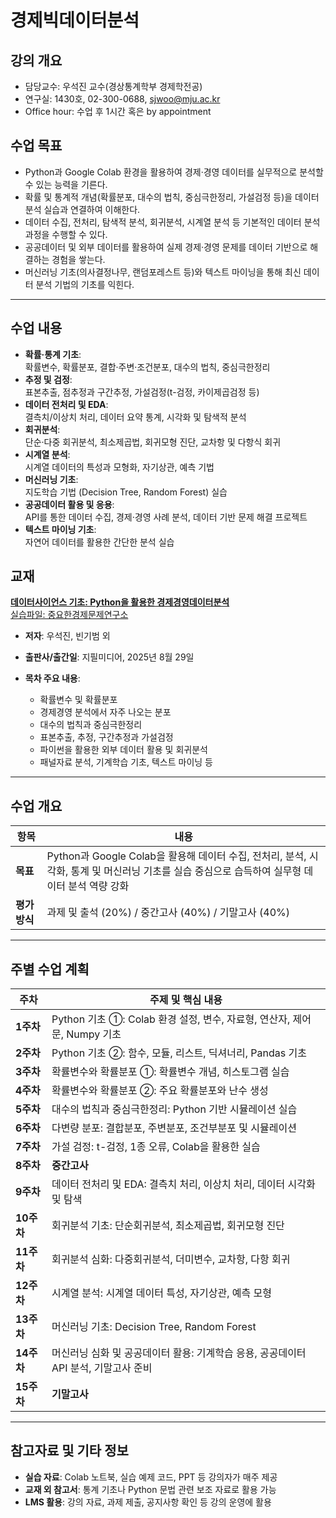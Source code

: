 # 경제빅데이터분석

## 강의 개요

- 담당교수: 우석진 교수(경상통계학부 경제학전공)
- 연구실: 1430호, 02-300-0688, sjwoo@mju.ac.kr
- Office hour: 수업 후 1시간 혹은 by appointment 

## 수업 목표

- Python과 Google Colab 환경을 활용하여 경제·경영 데이터를 실무적으로 분석할 수 있는 능력을 기른다.  
- 확률 및 통계적 개념(확률분포, 대수의 법칙, 중심극한정리, 가설검정 등)을 데이터 분석 실습과 연결하여 이해한다.  
- 데이터 수집, 전처리, 탐색적 분석, 회귀분석, 시계열 분석 등 기본적인 데이터 분석 과정을 수행할 수 있다.  
- 공공데이터 및 외부 데이터를 활용하여 실제 경제·경영 문제를 데이터 기반으로 해결하는 경험을 쌓는다.  
- 머신러닝 기초(의사결정나무, 랜덤포레스트 등)와 텍스트 마이닝을 통해 최신 데이터 분석 기법의 기초를 익힌다.  

---

## 수업 내용

- **확률·통계 기초**:  
  확률변수, 확률분포, 결합·주변·조건분포, 대수의 법칙, 중심극한정리  
- **추정 및 검정**:  
  표본추출, 점추정과 구간추정, 가설검정(t-검정, 카이제곱검정 등)  
- **데이터 전처리 및 EDA**:  
  결측치/이상치 처리, 데이터 요약 통계, 시각화 및 탐색적 분석  
- **회귀분석**:  
  단순·다중 회귀분석, 최소제곱법, 회귀모형 진단, 교차항 및 다항식 회귀  
- **시계열 분석**:  
  시계열 데이터의 특성과 모형화, 자기상관, 예측 기법  
- **머신러닝 기초**:  
  지도학습 기법 (Decision Tree, Random Forest) 실습  
- **공공데이터 활용 및 응용**:  
  API를 통한 데이터 수집, 경제·경영 사례 분석, 데이터 기반 문제 해결 프로젝트  
- **텍스트 마이닝 기초**:  
  자연어 데이터를 활용한 간단한 분석 실습  


##  교재  
[**데이터사이언스 기초: Python을 활용한 경제경영데이터분석**](https://search.shopping.naver.com/book/catalog/56503989874?fromwhere=people)  
[실습파일: 중요한경제문제연구소](https://cafe.naver.com/centraleconomicissue?iframe_url_utf8=%2FArticleRead.nhn%253Fclubid%3D25644629%2526articleid%3D422%2526menuid%3D22%2526boardtype%3DL)
- **저자**: 우석진, 빈기범 외  
- **출판사/출간일**: 지필미디어, 2025년 8월 29일

- **목차 주요 내용**:  
  - 확률변수 및 확률분포  
  - 경제경영 분석에서 자주 나오는 분포  
  - 대수의 법칙과 중심극한정리  
  - 표본추출, 추정, 구간추정과 가설검정  
  - 파이썬을 활용한 외부 데이터 활용 및 회귀분석  
  - 패널자료 분석, 기계학습 기초, 텍스트 마이닝 등  

---

##  수업 개요

| 항목             | 내용 |
|------------------|------|
| **목표**         | Python과 Google Colab을 활용해 데이터 수집, 전처리, 분석, 시각화, 통계 및 머신러닝 기초를 실습 중심으로 습득하여 실무형 데이터 분석 역량 강화 |
| **평가 방식**    | 과제 및 출석 (20%) / 중간고사 (40%) / 기말고사 (40%) |

---

##  주별 수업 계획

| 주차   | 주제 및 핵심 내용 |
|--------|------------------|
| **1주차**  | Python 기초 ①: Colab 환경 설정, 변수, 자료형, 연산자, 제어문, Numpy 기초 |
| **2주차**  | Python 기초 ②: 함수, 모듈, 리스트, 딕셔너리, Pandas 기초 |
| **3주차**  | 확률변수와 확률분포 ①: 확률변수 개념, 히스토그램 실습 |
| **4주차**  | 확률변수와 확률분포 ②: 주요 확률분포와 난수 생성 |
| **5주차**  | 대수의 법칙과 중심극한정리: Python 기반 시뮬레이션 실습 |
| **6주차**  | 다변량 분포: 결합분포, 주변분포, 조건부분포 및 시뮬레이션 |
| **7주차**  | 가설 검정: t-검정, 1종 오류, Colab을 활용한 실습 |
| **8주차**  | **중간고사** |
| **9주차**  | 데이터 전처리 및 EDA: 결측치 처리, 이상치 처리, 데이터 시각화 및 탐색 |
| **10주차** | 회귀분석 기초: 단순회귀분석, 최소제곱법, 회귀모형 진단 |
| **11주차** | 회귀분석 심화: 다중회귀분석, 더미변수, 교차항, 다항 회귀 |
| **12주차** | 시계열 분석: 시계열 데이터 특성, 자기상관, 예측 모형 |
| **13주차** | 머신러닝 기초: Decision Tree, Random Forest |
| **14주차** | 머신러닝 심화 및 공공데이터 활용: 기계학습 응용, 공공데이터 API 분석, 기말고사 준비 |
| **15주차** | **기말고사** |

---

##  참고자료 및 기타 정보

- **실습 자료**: Colab 노트북, 실습 예제 코드, PPT 등 강의자가 매주 제공  
- **교재 외 참고서**: 통계 기초나 Python 문법 관련 보조 자료로 활용 가능  
- **LMS 활용**: 강의 자료, 과제 제출, 공지사항 확인 등 강의 운영에 활용  
